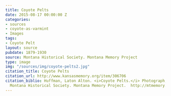 ```yaml
---
title: Coyote Pelts
date: 2015-08-17 00:00:00 Z
categories:
- sources
- coyote-as-varmint
- Images
tags:
- Coyote Pelt
layout: source
pubdate: 1879-1930
source: Montana Historical Society. Montana Memory Project
type: image
img: "/sources/img/coyote-pelts2.jpg"
citation_title: Coyote Pelts
citation_url: http://www.kansasmemory.org/item/306706
citation_biblio: Huffman, Laton Alton. <i>Coyote Pelts.</i> Photograph, 1930 1879.
  Montana Historical Society. Montana Memory Project.  http://mtmemory.org/cdm/ref/collection/p267301coll3/id/3912.
---
```


